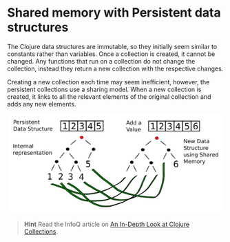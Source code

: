 # Shared memory with Persistent data structures 

  The Clojure data structures are immutable, so they initially seem similar to constants rather than variables.  Once a collection is created, it cannot be changed.  Any functions that run on a collection do not change the collection, instead they return a new collection with the respective changes.
  
  Creating a new collection each time may seem inefficient, however, the persistent collections use a sharing model.  When a new collection is created, it links to all the relevant elements of the original collection and adds any new elements.

![Persistent data structures](../images/clojure-persistent-data-structures-sharing.png)

> **Hint** Read the InfoQ article on [An In-Depth Look at Clojure Collections](http://www.infoq.com/articles/in-depth-look-clojure-collections).

